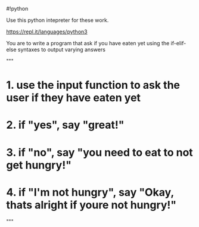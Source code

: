 #!python

Use this python intepreter for these work.

https://repl.it/languages/python3

You are to write a program that ask if you have eaten yet using the if-elif-else syntaxes
to output varying answers
  
"""
# 1. use the input function to ask the user if they have eaten yet
# 2. if "yes", say "great!"
# 3. if "no", say "you need to eat to not get hungry!"
# 4. if "I'm not hungry", say "Okay, thats alright if youre not hungry!"
"""

